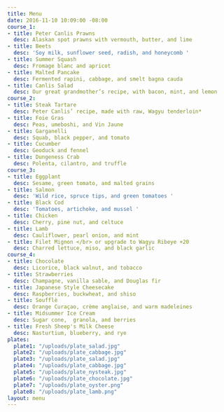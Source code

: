 ```yaml
---
title: Menu
date: 2016-11-10 10:09:00 -08:00
course_1:
- title: Peter Canlis Prawns
  desc: Alaskan spot prawns with vermouth, butter, and lime
- title: Beets
  desc: 'Soy milk, sunflower seed, radish, and honeycomb '
- title: Summer Squash
  desc: Fromage blanc and apricot
- title: Malted Pancake
  desc: Fermented rapini, cabbage, and smelt bagna cauda
- title: Canlis Salad
  desc: Our great grandmother’s recipe, with bacon, mint, and lemon
course_2:
- title: Steak Tartare
  desc: Peter Canlis’ recipe, made with raw, Wagyu tenderloin*
- title: Foie Gras
  desc: Peas, umeboshi, and Vin Jaune
- title: Garganelli
  desc: Squab, black pepper, and tomato
- title: Cucumber
  desc: Geoduck and fennel
- title: Dungeness Crab
  desc: Polenta, cilantro, and truffle
course_3:
- title: Eggplant
  desc: Sesame, green tomato, and malted grains
- title: Salmon
  desc: 'Wild rice, spruce tips, and green tomatoes '
- title: Black Cod
  desc: 'Tomatoes, artichoke, and mussel '
- title: Chicken
  desc: Cherry, pine nut, and celtuce
- title: Lamb
  desc: Cauliflower, pearl onion, and mint
- title: Filet Mignon </br> or upgrade to Wagyu Ribeye +20
  desc: Charred lettuce, miso, and black garlic
course_4:
- title: Chocolate
  desc: Licorice, black walnut, and tobacco
- title: Strawberries
  desc: Champagne, vanilla sable, and Douglas fir
- title: Japanese Style Cheesecake
  desc: Raspberries, buckwheat, and shiso
- title: Soufflè
  desc: Orange Curaçao, crème anglaise, and warm madeleines
- title: Midsummer Ice Cream
  desc: Sugar cone,  granola, and berries
- title: Fresh Sheep's Milk Cheese
  desc: Nasturtium, blueberry, and rye
plates:
  plate1: "/uploads/plate_salad.jpg"
  plate2: "/uploads/plate_cabbage.jpg"
  plate3: "/uploads/plate_salad.jpg"
  plate4: "/uploads/plate_cabbage.jpg"
  plate5: "/uploads/plate_nysteak.jpg"
  plate6: "/uploads/plate_chocolate.jpg"
  plate7: "/uploads/plate_oyster.png"
  plate8: "/uploads/plate_lamb.png"
layout: menu
---
```


